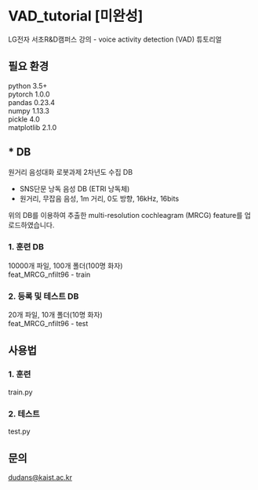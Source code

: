 # VAD_tutorial [미완성]

LG전자 서초R&D캠퍼스 강의 - voice activity detection (VAD) 튜토리얼

## 필요 환경
python 3.5+  
pytorch 1.0.0  
pandas 0.23.4  
numpy 1.13.3  
pickle 4.0  
matplotlib 2.1.0  

## * DB
원거리 음성대화 로봇과제 2차년도 수집 DB
- SNS단문 낭독 음성 DB (ETRI 낭독체)
- 원거리, 무잡음 음성, 1m 거리, 0도 방향, 16kHz, 16bits  

위의 DB를 이용하여 추출한 multi-resolution cochleagram (MRCG) feature를 업로드하였습니다.

### 1. 훈련 DB
10000개 파일, 100개 폴더(100명 화자)  
feat_MRCG_nfilt96 - train

### 2. 등록 및 테스트 DB
20개 파일, 10개 폴더(10명 화자)  
feat_MRCG_nfilt96 - test

## 사용법
### 1. 훈련
train.py  

### 2. 테스트
test.py  



## 문의
dudans@kaist.ac.kr
